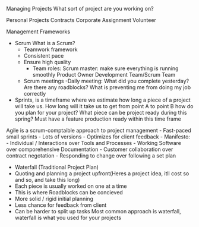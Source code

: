 Managing Projects
What sort of project are you working on?

Personal Projects
Contracts
Corporate Assignment
Volunteer

Management Frameworks

- Scrum What is a Scrum?
    - Teamwork framework
    - Consistent pace
    - Ensure high quality
        - Team roles:
            Scrum master: make sure everything is running smoothly
            Product Owner
            Development Team/Scrum Team
    - Scrum meetings
        -Daily meeting:
            What did you complete yesterday?
            Are there any roadblocks? What is preventing me from doing my job correctly
- Sprints, is a timeframe where we estimate how long a piece of a project will take us. How long will it take us to get from point A to point B how do you plan for your project? What piece can be project ready during this spring? Must have a feature production ready within this time frame


Agile is a scrum-comptaible approach to project management
    - Fast-paced small sprints
    - Lots of versions
    - Optimizes for client feedback
    - Manifesto:
        - Individual / Interactions over Tools and Processes
        - Working Software over comporehensive Documentation
        - Customer collaboration over contract negotation
        - Responding to change over following  a set plan

- Waterfall (Traditional Project Plan)
 - Quoting and planning a project upfront(Heres a project idea, itll cost so and so, and take this long)
 - Each piece is usually worked on one at a time
 - This is where Roadblocks can be concieved
 - More solid / rigid initial planning
 - Less chance for feedback from client
 - Can be harder to split up tasks
 Most common approach is waterfall, waterfall is what you used for your projects